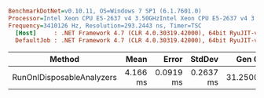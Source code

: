 ``` ini

BenchmarkDotNet=v0.10.11, OS=Windows 7 SP1 (6.1.7601.0)
Processor=Intel Xeon CPU E5-2637 v4 3.50GHzIntel Xeon CPU E5-2637 v4 3.50GHz, ProcessorCount=16
Frequency=3410126 Hz, Resolution=293.2443 ns, Timer=TSC
  [Host]     : .NET Framework 4.7 (CLR 4.0.30319.42000), 64bit RyuJIT-v4.7.2117.0
  DefaultJob : .NET Framework 4.7 (CLR 4.0.30319.42000), 64bit RyuJIT-v4.7.2117.0


```
|                    Method |     Mean |     Error |    StdDev |   Gen 0 |  Gen 1 | Allocated |
|-------------------------- |---------:|----------:|----------:|--------:|-------:|----------:|
| RunOnIDisposableAnalyzers | 4.166 ms | 0.0919 ms | 0.2637 ms | 31.2500 | 3.9063 |  216.1 KB |
